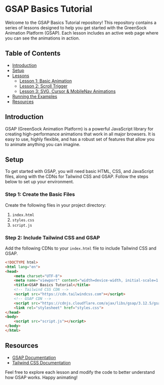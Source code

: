 # GSAP Basics Tutorial

Welcome to the GSAP Basics Tutorial repository! This repository contains a series of lessons designed to help you get started with the GreenSock Animation Platform (GSAP). Each lesson includes an active web page where you can see the animations in action.

## Table of Contents

- [Introduction](#introduction)
- [Setup](#setup)
- [Lessons](#lessons)
  - [Lesson 1: Basic Animation](https://66618a718113c1009206734d--scintillating-caramel-892ffe.netlify.app/)
  - [Lesson 2: Scroll Trigger](https://6662a63131a1e6c792aa487d--ornate-treacle-291a1b.netlify.app/)
  - [Lesson 3: SVG, Cursor & MobileNav Animations](https://6666c4fe618a2f0e8085070a--benevolent-melba-455cd4.netlify.app/)
- [Running the Examples](#running-the-examples)
- [Resources](#resources)

## Introduction

GSAP (GreenSock Animation Platform) is a powerful JavaScript library for creating high-performance animations that work in all major browsers. It is easy to use, highly flexible, and has a robust set of features that allow you to animate anything you can imagine.

## Setup

To get started with GSAP, you will need basic HTML, CSS, and JavaScript files, along with the CDNs for Tailwind CSS and GSAP. Follow the steps below to set up your environment.

### Step 1: Create the Basic Files

Create the following files in your project directory:

1. `index.html`
2. `styles.css`
3. `script.js`

### Step 2: Include Tailwind CSS and GSAP

Add the following CDNs to your `index.html` file to include Tailwind CSS and GSAP.

```html
<!DOCTYPE html>
<html lang="en">
<head>
    <meta charset="UTF-8">
    <meta name="viewport" content="width=device-width, initial-scale=1.0">
    <title>GSAP Basics Tutorial</title>
    <!-- Tailwind CSS CDN -->    
    <script src="https://cdn.tailwindcss.com"></script>
    <!-- GSAP CDN -->
    <script src="https://cdnjs.cloudflare.com/ajax/libs/gsap/3.12.5/gsap.min.js" integrity="sha512-7eHRwcbYkK4d9g/6tD/mhkf++eoTHwpNM9woBxtPUBWm67zeAfFC+HrdoE2GanKeocly/VxeLvIqwvCdk7qScg==" crossorigin="anonymous" referrerpolicy="no-referrer"></script>
    <link rel="stylesheet" href="styles.css">
</head>
<body>
    <script src="script.js"></script>
</body>
</html>
```

## Resources
- [GSAP Documentation](https://gsap.com/docs/v3/GSAP/)
- [Tailwind CSS Documentation](https://tailwindcss.com/docs/installation)

Feel free to explore each lesson and modify the code to better understand how GSAP works. Happy animating!
